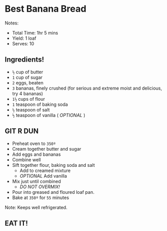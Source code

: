 # Best Banana Bread
Notes:
- Total Time: 1hr 5 mins
- Yield: 1 loaf
- Serves: 10

## Ingredients!
- `½` cup of butter
- `1` cup of sugar
- `2` eggs, beaten
- `3` bananas, finely crushed (for serious and extreme moist and delicious, try 4 bananas)
- `1½` cups of flour
- `1` teaspoon of baking soda
- `½` teaspoon of salt
- `½` teaspoon of vanilla ( *OPTIONAL* )

## GIT R DUN
- Preheat oven to `350º`
- Cream together butter and sugar
- Add eggs and bananas
- Combine well
- Sift together flour, baking soda and salt
  - Add to creamed mixture
  - *OPTIONAL* Add vanilla
- Mix just until combined
  - *DO NOT OVERMIX!*
- Pour into greased and floured loaf pan.
- Bake at `350º` for `55` minutes

Note: Keeps well refrigerated.

## EAT IT!
